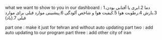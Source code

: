 what we want to show to you in our dashboard :
    1.دما
    2.ابری یا آفتابی بودن
    3.بارش
    4.رطوبت هوا
    5.کیفیت هوا و شاخص آلودگی
    6.پیشبینی موارد قبلی برای موارد قبلی 
    7.(باد)


part one :
make it just for tehran and without auto updating
part two :
add auto updating to our program
part three :
add other city of iran
